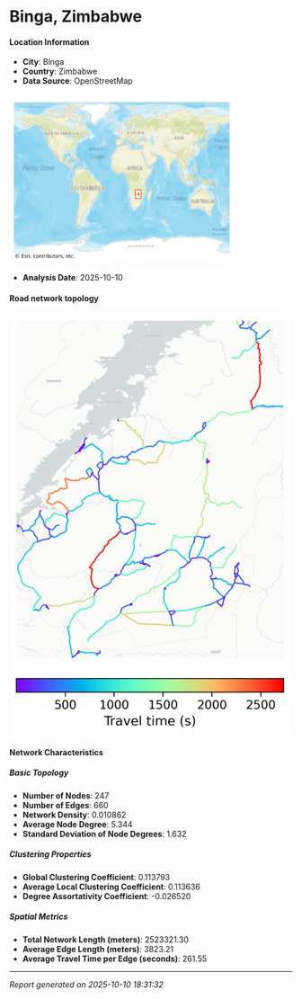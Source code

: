 # Binga, Zimbabwe

#### Location Information

- **City**: Binga
- **Country**: Zimbabwe
- **Data Source**: OpenStreetMap
<img src="Binga_location.png" alt="Binga Location Map" width="400" />

- **Analysis Date**: 2025-10-10

#### Road network topology

<img src="Binga_network_map.png" alt="Binga Road Network Map" width="500"/>

#### Network Characteristics

##### Basic Topology

- **Number of Nodes**: 247
- **Number of Edges**: 660
- **Network Density**: 0.010862
- **Average Node Degree**: 5.344
- **Standard Deviation of Node Degrees**: 1.632

##### Clustering Properties

- **Global Clustering Coefficient**: 0.113793
- **Average Local Clustering Coefficient**: 0.113636
- **Degree Assortativity Coefficient**: -0.026520

##### Spatial Metrics

- **Total Network Length (meters)**: 2523321.30
- **Average Edge Length (meters)**: 3823.21
- **Average Travel Time per Edge (seconds)**: 261.55

---
*Report generated on 2025-10-10 18:31:32*
